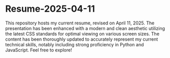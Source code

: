 # Resume-2025-04-11
This repository hosts my current resume, revised on April 11, 2025. The presentation has been enhanced with a modern and clean aesthetic utilizing the latest CSS standards for optimal viewing on various screen sizes. The content has been thoroughly updated to accurately represent my current technical skills, notably including strong proficiency in Python and JavaScript. Feel free to explore!
